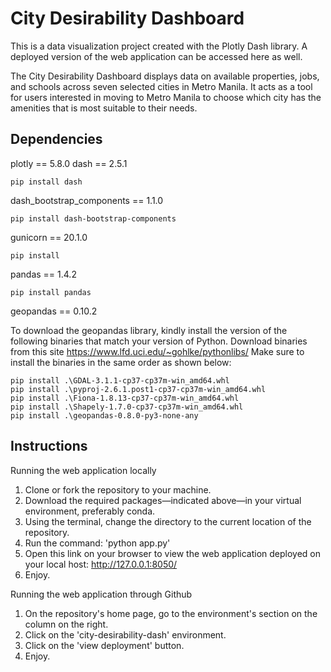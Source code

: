 # City Desirability Dashboard 

This is a data visualization project created with the Plotly Dash library. A deployed version of the web application can be accessed here as well.  

The City Desirability Dashboard displays data on available properties, jobs, and schools across seven selected cities in Metro Manila.
It acts as a tool for users interested in moving to Metro Manila to choose which city has the amenities that is most suitable to their needs. 


## Dependencies 
plotly == 5.8.0
dash == 2.5.1
```
pip install dash
```


dash_bootstrap_components == 1.1.0
```
pip install dash-bootstrap-components
```


gunicorn == 20.1.0
```
pip install 
```

pandas == 1.4.2
```
pip install pandas
```

geopandas == 0.10.2

To download the geopandas library, kindly install the version of the following binaries that match your version of Python.
Download binaries from this site https://www.lfd.uci.edu/~gohlke/pythonlibs/
Make sure to install the binaries in the same order as shown below:

```
pip install .\GDAL-3.1.1-cp37-cp37m-win_amd64.whl
pip install .\pyproj-2.6.1.post1-cp37-cp37m-win_amd64.whl
pip install .\Fiona-1.8.13-cp37-cp37m-win_amd64.whl
pip install .\Shapely-1.7.0-cp37-cp37m-win_amd64.whl
pip install .\geopandas-0.8.0-py3-none-any
```

## Instructions
Running the web application locally
1. Clone or fork the repository to your machine.
2. Download the required packages—indicated above—in your virtual environment, preferably conda.
3. Using the terminal, change the directory to the current location of the repository.
4. Run the command: 'python app.py'
5. Open this link on your browser to view the web application deployed on your local host: http://127.0.0.1:8050/
6. Enjoy.

Running the web application through Github
1. On the repository's home page, go to the environment's section on the column on the right.
2. Click on the 'city-desirability-dash' environment.
3. Click on the 'view deployment' button.
4. Enjoy.